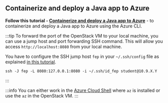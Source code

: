 ## Containerize and deploy a Java app to Azure

**Follow this tutorial - [Containerize and deploy a Java app to Azure](https://learn.microsoft.com/en-us/training/modules/containerize-deploy-java-app-aks/)** - to containerize and deploy a Java app to Azure using the Azure CLI.

:::tip
To forward the port of the OpenStack VM to your local machine, you can use a jump host and port forwarding SSH command. This will allow you access `http://localhost:8080` from your local machine.

You have to configure the SSH jump host `fep` in your `~/.ssh/config` file as explained [in this tutorial](https://cloud-courses.upb.ro/docs/basic/working_with_openstack/#permanent-ssh-configurations).

```shell
ssh -J fep -L 8080:127.0.0.1:8080 -i ~/.ssh/id_fep student@10.9.X.Y
```
:::

:::info
You can either work in the [Azure Cloud Shell](https://portal.azure.com/#cloudshell/) where `az` is installed or use the `az` in the OpenStack VM.
:::
